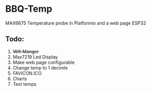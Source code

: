 # BBQ-Temp
MAX6675 Temperature probe in Platformio and a web page ESP32
## Todo:
1. ~~Wifi Manger~~
2.  Max7219 Led Display
3. Make web page configurable
4. Change temp to 1 decimle 
5. FAVICON.ICO
6. Charts
7. Text temps
